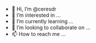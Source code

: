 - 👋 Hi, I’m @ceresdr
- 👀 I’m interested in ...
- 🌱 I’m currently learning ...
- 💞️ I’m looking to collaborate on ...
- 📫 How to reach me ...

<!---
ceresdr/ceresdr is a ✨ special ✨ repository because its `README.md` (this file) appears on your GitHub profile.
You can click the Preview link to take a look at your changes.
--->
